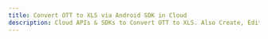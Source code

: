 ---title: Convert OTT to XLS via Android SDK in Clouddescription: Cloud APIs & SDKs to Convert OTT to XLS. Also Create, Edit & Render Microsoft Word & OpenOffice documents in the Cloud.---